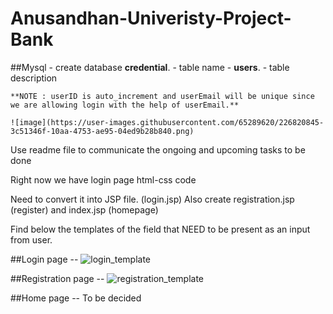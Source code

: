 # Anusandhan-Univeristy-Project-Bank

##Mysql 
    - create database **credential**.
    - table name - **users**.
    - table description 
    
    **NOTE : userID is auto_increment and userEmail will be unique since we are allowing login with the help of userEmail.**
    
    ![image](https://user-images.githubusercontent.com/65289620/226820845-3c51346f-10aa-4753-ae95-04ed9b28b840.png)






Use readme file to communicate the ongoing and upcoming tasks to be done

Right now we have login page html-css code

Need to convert it into JSP file. (login.jsp)
Also create registration.jsp (register)
and index.jsp (homepage)

Find below the templates of the field that NEED to be present as an input from user.

##Login page --
![login_template](https://user-images.githubusercontent.com/65289620/226815440-f623d191-6668-43c4-8c07-3e065f86cab6.png)

##Registration page --
![registration_template](https://user-images.githubusercontent.com/65289620/226815469-527e3193-2713-44b4-87a6-556c5174357a.png)

##Home page --
To be decided 
